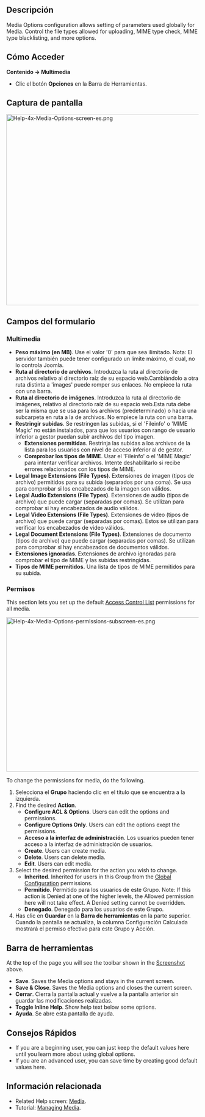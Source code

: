<!-- Filename: Help4.x:Media:_Options / Display title: Multimedia: Opciones -->

## Descripción

Media Options configuration allows setting of parameters used globally
for Media. Control the file types allowed for uploading, MIME type
check, MIME type blacklisting, and more options.

## Cómo Acceder

**Contenido **→** Multimedia**

- Clic el botón **Opciones** en la Barra de Herramientas.

## Captura de pantalla

<img
src="https://docs.joomla.org/images/thumb/0/09/Help-4x-Media-Options-screen-es.png/800px-Help-4x-Media-Options-screen-es.png"
decoding="async"
srcset="https://docs.joomla.org/images/thumb/0/09/Help-4x-Media-Options-screen-es.png/1200px-Help-4x-Media-Options-screen-es.png 1.5x, https://docs.joomla.org/images/thumb/0/09/Help-4x-Media-Options-screen-es.png/1600px-Help-4x-Media-Options-screen-es.png 2x"
data-file-width="2720" data-file-height="1700" width="800" height="500"
alt="Help-4x-Media-Options-screen-es.png" />

## Campos del formulario

### Multimedia

- **Peso máximo (en MB)**. Use el valor '0' para que sea ilimitado.
  Nota: El servidor también puede tener configurado un límite máximo, el
  cual, no lo controla Joomla.
- **Ruta al directorio de archivos**. Introduzca la ruta al directorio
  de archivos relativo al directorio raíz de su espacio web.Cambiándolo
  a otra ruta distinta a 'images' puede romper sus enlaces. No empiece
  la ruta con una barra.
- **Ruta al directorio de imágenes**. Introduzca la ruta al directorio
  de imágenes, relativo al directorio raíz de su espacio web.Esta ruta
  debe ser la misma que se usa para los archivos (predeterminado) o
  hacia una subcarpeta en ruta a la de archivos. No empiece la ruta con
  una barra.
- **Restringir subidas**. Se restringen las subidas, si el 'Fileinfo' o
  'MIME Magic' no están instalados, para que los usuarios con rango de
  usuario inferior a gestor puedan subir archivos del tipo imagen.
  - **Extensiones permitidas**. Restrinja las subidas a los archivos de
    la lista para los usuarios con nivel de acceso inferior al de
    gestor.
  - **Comprobar los tipos de MIME**. Usar el 'Fileinfo' o el 'MIME
    Magic' para intentar verificar archivos. Intente deshabilitarlo si
    recibe errores relacionados con los tipos de MIME.
- **Legal Image Extensions (File Types)**. Extensiones de imagen (tipos
  de archivo) permitidos para su subida (separados por una coma). Se usa
  para comprobar si los encabezados de la imagen son válidos.
- **Legal Audio Extensions (File Types)**. Extensiones de audio (tipos
  de archivo) que puede cargar (separadas por comas). Se utilizan para
  comprobar si hay encabezados de audio válidos.
- **Legal Video Extensions (File Types)**. Extensiones de video (tipos
  de archivo) que puede cargar (separadas por comas). Estos se utilizan
  para verificar los encabezados de video válidos.
- **Legal Document Extensions (File Types)**. Extensiones de documento
  (tipos de archivo) que puede cargar (separadas por comas). Se utilizan
  para comprobar si hay encabezados de documentos válidos.
- **Extensiones ignoradas**. Extensiones de archivo ignoradas para
  comprobar el tipo de MIME y las subidas restringidas.
- **Tipos de MIME permitidos.** Una lista de tipos de MIME permitidos
  para su subida.

### Permisos

This section lets you set up the default [Access Control
List](https://docs.joomla.org/Access_Control_List/en "Access Control List/en")
permissions for all media.

<img
src="https://docs.joomla.org/images/thumb/d/df/Help-4x-Media-Options-permissions-subscreen-es.png/600px-Help-4x-Media-Options-permissions-subscreen-es.png"
decoding="async"
srcset="https://docs.joomla.org/images/thumb/d/df/Help-4x-Media-Options-permissions-subscreen-es.png/900px-Help-4x-Media-Options-permissions-subscreen-es.png 1.5x, https://docs.joomla.org/images/thumb/d/df/Help-4x-Media-Options-permissions-subscreen-es.png/1200px-Help-4x-Media-Options-permissions-subscreen-es.png 2x"
data-file-width="2001" data-file-height="1349" width="600" height="404"
alt="Help-4x-Media-Options-permissions-subscreen-es.png" />

To change the permissions for media, do the following.

1.  Selecciona el **Grupo** haciendo clic en el título que se encuentra
    a la izquierda.
2.  Find the desired **Action**.
    - **Configure ACL & Options**. Users can edit the options and
      permissions.
    - **Configure Options Only**. Users can edit the options exept the
      permissions.
    - **Acceso a la interfaz de administración**. Los usuarios pueden
      tener acceso a la interfaz de administración de usuarios.
    - **Create**. Users can create media.
    - **Delete**. Users can delete media.
    - **Edit**. Users can edit media.
3.  Select the desired permission for the action you wish to change.
    - **Inherited**. Inherited for users in this Group from the [Global
      Configuration](https://docs.joomla.org/Help4.x:Site_Global_Configuration/en#permissions "Help4.x:Site Global Configuration/en")
      permissions.
    - **Permitido**. Permitido para los usuarios de este Grupo. Note: If
      this action is Denied at one of the higher levels, the Allowed
      permission here will not take effect. A Denied setting cannot be
      overridden.
    - **Denegado**. Denegado para los usuarios de este Grupo.
4.  Has clic en **Guardar** en la **Barra de herramientas** en la parte
    superior. Cuando la pantalla se actualiza, la columna Configuración
    Calculada mostrará el permiso efectivo para este Grupo y Acción.

## Barra de herramientas

At the top of the page you will see the toolbar shown in the
[Screenshot](#screenshot) above.

- **Save**. Saves the Media options and stays in the current screen.
- **Save & Close**. Saves the Media options and closes the current
  screen.
- **Cerrar**. Cierra la pantalla actual y vuelve a la pantalla anterior
  sin guardar las modificaciones realizadas.
- **Toggle Inline Help**. Show help text below some options.
- **Ayuda**. Se abre esta pantalla de ayuda.

## Consejos Rápidos

- If you are a beginning user, you can just keep the default values here
  until you learn more about using global options.
- If you are an advanced user, you can save time by creating good
  default values here.

## Información relacionada

- Related Help screen:
  [Media](https://docs.joomla.org/Help4.x:Media/en "Help4.x:Media/en").
- Tutorial: [Managing
  Media](https://docs.joomla.org/J4.x:Managing_Media/en "J4.x:Managing Media/en").
